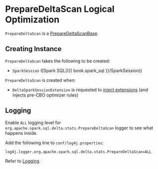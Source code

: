 # PrepareDeltaScan Logical Optimization

`PrepareDeltaScan` is a [PrepareDeltaScanBase](PrepareDeltaScanBase.md).

## Creating Instance

`PrepareDeltaScan` takes the following to be created:

* <span id="spark"> `SparkSession` ([Spark SQL]({{ book.spark_sql }}/SparkSession))

`PrepareDeltaScan` is created when:

* `DeltaSparkSessionExtension` is requested to [inject extensions](../DeltaSparkSessionExtension.md#apply) (and injects pre-CBO optimizer rules)

## Logging

Enable `ALL` logging level for `org.apache.spark.sql.delta.stats.PrepareDeltaScan` logger to see what happens inside.

Add the following line to `conf/log4j.properties`:

```text
log4j.logger.org.apache.spark.sql.delta.stats.PrepareDeltaScan=ALL
```

Refer to [Logging](../spark-logging.md).
